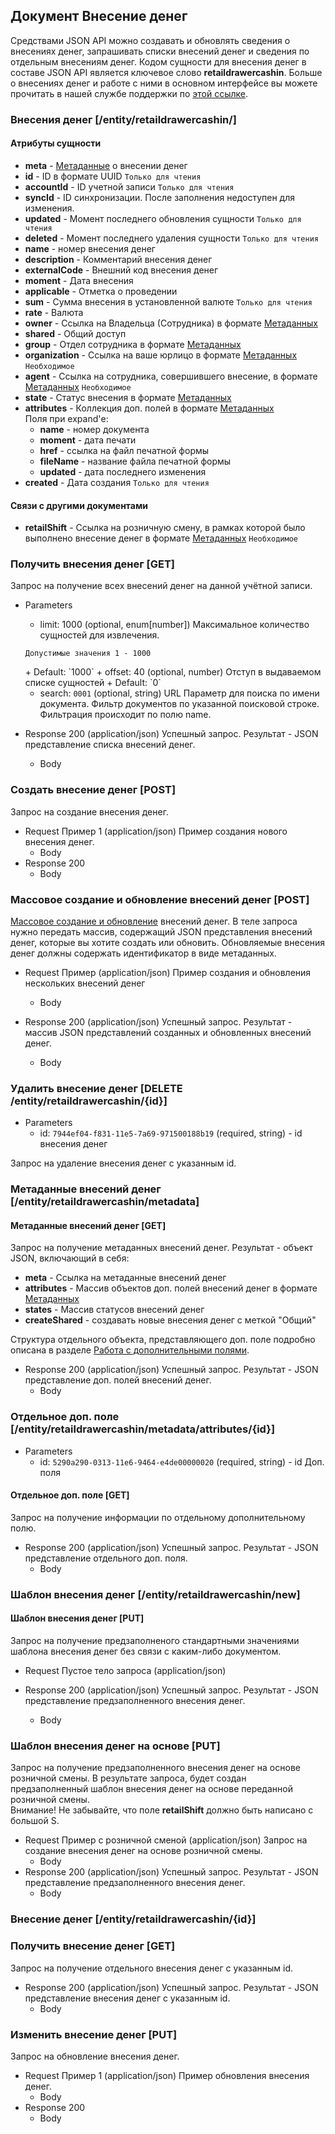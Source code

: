 ## Документ Внесение денег
Средствами JSON API можно создавать и обновлять сведения о внесениях денег, запрашивать списки внесений денег и сведения по отдельным внесениям денег. Кодом сущности для внесения денег в составе JSON API является ключевое слово **retaildrawercashin**. Больше о внесениях денег и работе с ними в основном интерфейсе вы можете прочитать в нашей службе поддержки по  [этой ссылке](https://support.moysklad.ru/hc/ru/articles/203325423-%D0%A0%D0%BE%D0%B7%D0%BD%D0%B8%D1%86%D0%B0#10).
### Внесения денег [/entity/retaildrawercashin/]
#### Атрибуты сущности
+ **meta** - [Метаданные](/api/remap/1.2/doc/index.html#header-метаданные) о внесении денег
+ **id** - ID в формате UUID `Только для чтения`
+ **accountId** - ID учетной записи `Только для чтения`
+ **syncId** - ID синхронизации. После заполнения недоступен для изменения.
+ **updated** - Момент последнего обновления сущности `Только для чтения`
+ **deleted** - Момент последнего удаления сущности `Только для чтения`
+ **name** - номер внесения денег
+ **description** - Комментарий внесения денег
+ **externalCode** - Внешний код внесения денег
+ **moment** - Дата внесения
+ **applicable** - Отметка о проведении
+ **sum** - Сумма внесения в установленной валюте `Только для чтения`
+ **rate** - Валюта
+ **owner** - Ссылка на Владельца (Сотрудника) в формате [Метаданных](/api/remap/1.2/doc/index.html#header-метаданные)
+ **shared** - Общий доступ
+ **group** - Отдел сотрудника в формате [Метаданных](/api/remap/1.2/doc/index.html#header-метаданные)
+ **organization** - Ссылка на ваше юрлицо в формате [Метаданных](/api/remap/1.2/doc/index.html#header-метаданные) `Необходимое`
+ **agent** - Ссылка на сотрудника, совершившего внесение, в формате [Метаданных](/api/remap/1.2/doc/index.html#header-метаданные) `Необходимое`
+ **state** - Статус внесения в формате [Метаданных](/api/remap/1.2/doc/index.html#header-метаданные)
+ **attributes** - Коллекция доп. полей в формате [Метаданных](/api/remap/1.2/doc/index.html#header-метаданные)
<br>Поля при expand'е:</br>
  - **name** - номер документа
  - **moment** - дата печати
  - **href** - ссылка на файл печатной формы
  - **fileName** - название файла печатной формы
  - **updated** - дата последнего изменения
+ **created** - Дата создания `Только для чтения`
#### Связи с другими документами
+ **retailShift** - Ссылка на розничную смену, в рамках которой было выполнено внесение денег в формате [Метаданных](/api/remap/1.2/doc/index.html#header-метаданные) `Необходимое`

<!-- include(rate.apib) -->

### Получить внесения денег [GET]
Запрос на получение всех внесений денег на данной учётной записи.
+ Parameters
  + limit: 1000 (optional, enum[number])
  Максимальное количество сущностей для извлечения.
  <p>
    <code>Допустимые значения 1 - 1000</code>
  </p>
      + Default: `1000`
  + offset: 40 (optional, number)
    Отступ в выдаваемом списке сущностей
      + Default: `0`

  + search: `0001` (optional, string)
    URL Параметр для поиска по имени документа.
    Фильтр документов по указанной поисковой строке. Фильтрация происходит по
    полю name.

+ Response 200 (application/json)
Успешный запрос. Результат - JSON представление списка внесений денег.
  + Body
        <!-- include(body/retaildrawercashin/get_list.json) -->

### Создать внесение денег [POST]
Запрос на создание внесения денег.
+ Request Пример 1 (application/json)
Пример создания нового внесения денег.
  + Body
        <!-- include(body/retaildrawercashin/post_request.json) -->
+ Response 200
  + Body
        <!-- include(body/retaildrawercashin/post_response.json) -->

### Массовое создание и обновление внесений денег [POST]
[Массовое создание и обновление](/api/remap/1.2/doc/index.html#header-создание-и-обновление-нескольких-объектов) внесений денег.
В теле запроса нужно передать массив, содержащий JSON представления внесений денег, которые вы хотите создать или обновить.
Обновляемые внесения денег должны содержать идентификатор в виде метаданных.

+ Request Пример (application/json)
Пример создания и обновления нескольких внесений денег
  + Body
        <!-- include(body/retaildrawercashin/post_massive_request.json) -->

+ Response 200 (application/json)
Успешный запрос. Результат - массив JSON представлений созданных и обновленных внесений денег.
  + Body
        <!-- include(body/retaildrawercashin/post_massive_response.json) -->

### Удалить внесение денег [DELETE /entity/retaildrawercashin/{id}]
+ Parameters
  + id: `7944ef04-f831-11e5-7a69-971500188b19` (required, string) - id внесения денег

Запрос на удаление внесения денег с указанным id.

### Метаданные внесений денег [/entity/retaildrawercashin/metadata]
#### Метаданные внесений денег [GET]
Запрос на получение метаданных внесений денег. Результат - объект JSON, включающий в себя:
+ **meta** - Ссылка на метаданные внесений денег
+ **attributes** - Массив объектов доп. полей внесений денег в формате [Метаданных](#header-метаданные)
+ **states** - Массив статусов внесений денег
+ **createShared** - создавать новые внесения денег с меткой "Общий"

Структура отдельного объекта, представляющего доп. поле подробно описана в разделе [Работа с дополнительными полями](#header-работа-с-дополнительными-полями).

+ Response 200 (application/json)
Успешный запрос. Результат - JSON представление доп. полей внесений денег.
  + Body
        <!-- include(body/retaildrawercashin/get_metadata.json) -->

### Отдельное доп. поле [/entity/retaildrawercashin/metadata/attributes/{id}]
+ Parameters
  + id: `5290a290-0313-11e6-9464-e4de00000020` (required, string) - id Доп. поля
#### Отдельное доп. поле [GET]
Запрос на получение информации по отдельному дополнительному полю.
+ Response 200 (application/json)
Успешный запрос. Результат - JSON представление отдельного доп. поля.
  + Body
        <!-- include(body/retaildrawercashin/metadata_by_id.json) -->

### Шаблон внесения денег [/entity/retaildrawercashin/new]

#### Шаблон внесения денег [PUT]
Запрос на получение предзаполненого стандартными значениями шаблона внесения денег без связи с каким-либо документом.

+ Request Пустое тело запроса (application/json)

+ Response 200 (application/json)
Успешный запрос. Результат - JSON представление предзаполненного внесения денег.
  + Body
        <!-- include(body/retaildrawercashin/new_empty.json) -->

### Шаблон внесения денег на основе [PUT]
Запрос на получение предзаполненного внесения денег на основе розничной смены.
В результате запроса, будет создан предзаполненный шаблон внесения денег на основе переданной
розничной смены.
<br>
Внимание! Не забывайте, что поле **retailShift** должно быть написано с большой S.
+ Request Пример с розничной сменой (application/json)
Запрос на создание внесения денег на основе розничной смены.
  + Body
        <!-- include(body/retaildrawercashin/new_shift_request.json) -->
+ Response 200 (application/json)
Успешный запрос. Результат - JSON представление предзаполненного внесения денег.
  + Body
        <!-- include(body/retaildrawercashin/new_shift_response.json) -->



### Внесение денег [/entity/retaildrawercashin/{id}]

### Получить внесение денег [GET]
Запрос на получение отдельного внесения денег с указанным id.

+ Response 200 (application/json)
Успешный запрос. Результат - JSON представление внесения денег с указанным id.
  + Body
        <!-- include(body/retaildrawercashin/get_by_id.json) -->

### Изменить внесение денег [PUT]
Запрос на обновление внесения денег.
+ Request Пример 1 (application/json)
Пример обновления внесения денег.
  + Body
        <!-- include(body/retaildrawercashin/put_request.json) -->
+ Response 200
  + Body
        <!-- include(body/retaildrawercashin/put_response.json) -->
